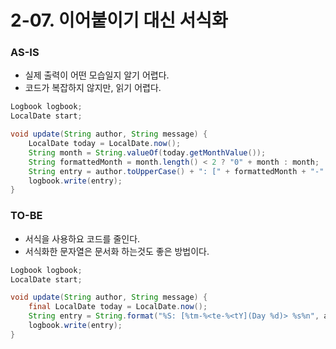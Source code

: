 # 2-07. 이어붙이기 대신 서식화

### AS-IS

- 실제 출력이 어떤 모습일지 알기 어렵다.
- 코드가 복잡하지 않지만, 읽기 어렵다.

```java
Logbook logbook;
LocalDate start;

void update(String author, String message) {
    LocalDate today = LocalDate.now();
    String month = String.valueOf(today.getMonthValue());
    String formattedMonth = month.length() < 2 ? "0" + month : month;
    String entry = author.toUpperCase() + ": [" + formattedMonth + "-" + today.getDayOfMonth() + "-" + today.getYear() + "](Day " + (ChronoUnit.DAYS.between(start, today) + 1) + ")> " + message + System.lineSeparator();
    logbook.write(entry);
}
```

### TO-BE

- 서식을 사용하요 코드를 줄인다.
- 서식화한 문자열은 문서화 하는것도 좋은 방법이다.

```java
Logbook logbook;
LocalDate start;

void update(String author, String message) {
    final LocalDate today = LocalDate.now();
    String entry = String.format("%S: [%tm-%<te-%<tY](Day %d)> %s%n", author, today, ChronoUnit.DAYS.between(start, today) + 1, message);
    logbook.write(entry);
}
```

